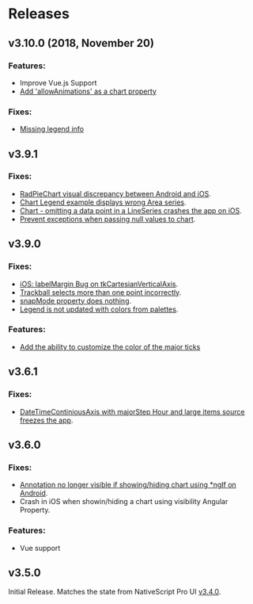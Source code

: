 # Releases

## v3.10.0 (2018, November 20)

### Features:
 - Improve Vue.js Support
 - [Add 'allowAnimations' as a chart property](https://github.com/telerik/nativescript-ui-feedback/issues/908)        

### Fixes:
 - [Missing legend info](https://github.com/telerik/nativescript-ui-feedback/issues/901)


## v3.9.1

### Fixes:
 - [RadPieChart visual discrepancy between Android and iOS](https://github.com/telerik/nativescript-ui-feedback/issues/879).
 - [Chart Legend example displays wrong Area series](https://github.com/telerik/nativescript-ui-feedback/issues/832).
 - [Chart - omitting a data point in a LineSeries crashes the app on iOS](https://github.com/telerik/nativescript-ui-feedback/issues/188).
 - [Prevent exceptions when passing null values to chart](https://github.com/telerik/nativescript-ui-feedback/issues/876).

## v3.9.0

### Fixes:
 - [iOS: labelMargin Bug on tkCartesianVerticalAxis](https://github.com/telerik/nativescript-ui-feedback/issues/505).
 - [Trackball selects more than one point incorrectly](https://github.com/telerik/nativescript-ui-feedback/issues/470).
 - [snapMode property does nothing](https://github.com/telerik/nativescript-ui-feedback/issues/818).
 - [Legend is not updated with colors from palettes](https://github.com/telerik/nativescript-ui-feedback/issues/819).

### Features:
 - [Add the ability to customize the color of the major ticks](https://github.com/telerik/nativescript-ui-feedback/issues/252)

## v3.6.1

### Fixes:
 - [DateTimeContiniousAxis with majorStep Hour and large items source freezes the app](https://github.com/telerik/nativescript-ui-feedback/issues/321).

## v3.6.0

### Fixes:
 - [Annotation no longer visible if showing/hiding chart using *ngIf on Android](https://github.com/telerik/nativescript-ui-feedback/issues/296).
 - Crash in iOS when showin/hiding a chart using visibility Angular Property.

### Features:
 - Vue support

## v3.5.0

Initial Release. Matches the state from NativeScript Pro UI [v3.4.0](http://docs.telerik.com/devtools/nativescript-ui/release-notes#release-notes-340).
